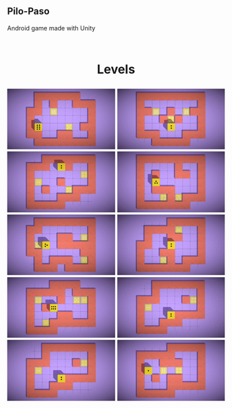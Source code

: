 ## Pilo-Paso
Android game made with Unity

<br>
<h1 align="center">Levels</p>

<div style="display: grid;grid-template-columns: 1fr 1fr; grid-gap: 5px">
    <img src="_ProjectData\Levels\Level (1).png"/>
    <img src="_ProjectData\Levels\Level (2).png"/>
    <img src="_ProjectData\Levels\Level (3).png"/>
    <img src="_ProjectData\Levels\Level (4).png"/>
    <img src="_ProjectData\Levels\Level (5).png"/>
    <img src="_ProjectData\Levels\Level (6).png"/>
    <img src="_ProjectData\Levels\Level (7).png"/>
    <img src="_ProjectData\Levels\Level (8).png"/>
    <img src="_ProjectData\Levels\Level (9).png"/>
    <img src="_ProjectData\Levels\Level (10).png"/>
</div>